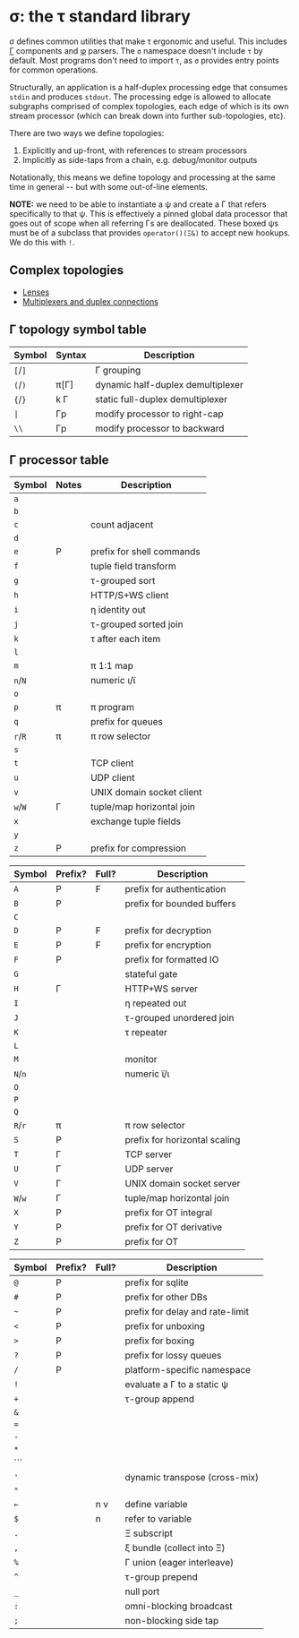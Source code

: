# σ: the τ standard library
σ defines common utilities that make τ ergonomic and useful. This includes [Γ](doc/Gamma.md) components and [φ](doc/phi.md) parsers. The `σ` namespace doesn't include `τ` by default. Most programs don't need to import `τ`, as `σ` provides entry points for common operations.

Structurally, an application is a half-duplex processing edge that consumes `stdin` and produces `stdout`. The processing edge is allowed to allocate subgraphs comprised of complex topologies, each edge of which is its own stream processor (which can break down into further sub-topologies, etc).

There are two ways we define topologies:

1. Explicitly and up-front, with references to stream processors
2. Implicitly as side-taps from a chain, e.g. debug/monitor outputs

Notationally, this means we define topology and processing at the same time in general -- but with some out-of-line elements.

**NOTE:** we need to be able to instantiate a ψ and create a Γ that refers specifically to that ψ. This is effectively a pinned global data processor that goes out of scope when all referring Γs are deallocated. These boxed ψs must be of a subclass that provides `operator()(Ξ&)` to accept new hookups. We do this with `!`.


## Complex topologies
+ [Lenses](sigma-lenses.md)
+ [Multiplexers and duplex connections](sigma-multiplex.md)


## Γ topology symbol table
| Symbol  | Syntax | Description                       |
|---------|--------|-----------------------------------|
| `[`/`]` |        | Γ grouping                        |
| `(`/`)` | π[Γ]   | dynamic half-duplex demultiplexer |
| `{`/`}` | k Γ    | static full-duplex demultiplexer  |
| `\|`    | Γp     | modify processor to right-cap     |
| `\\`    | Γp     | modify processor to backward      |


## Γ processor table
| Symbol  | Notes | Description               |
|---------|-------|---------------------------|
| `a`     |       |                           |
| `b`     |       |                           |
| `c`     |       | count adjacent            |
| `d`     |       |                           |
| `e`     | P     | prefix for shell commands |
| `f`     |       | tuple field transform     |
| `g`     |       | τ-grouped sort            |
| `h`     |       | HTTP/S+WS client          |
| `i`     |       | η identity out            |
| `j`     |       | τ-grouped sorted join     |
| `k`     |       | τ after each item         |
| `l`     |       |                           |
| `m`     |       | π 1:1 map                 |
| `n`/`N` |       | numeric ι/ϊ               |
| `o`     |       |                           |
| `p`     | π     | π program                 |
| `q`     |       | prefix for queues         |
| `r`/`R` | π     | π row selector            |
| `s`     |       |                           |
| `t`     |       | TCP client                |
| `u`     |       | UDP client                |
| `v`     |       | UNIX domain socket client |
| `w`/`W` | Γ     | tuple/map horizontal join |
| `x`     |       | exchange tuple fields     |
| `y`     |       |                           |
| `z`     | P     | prefix for compression    |

| Symbol  | Prefix? | Full? | Description                   |
|---------|---------|-------|-------------------------------|
| `A`     | P       | F     | prefix for authentication     |
| `B`     | P       |       | prefix for bounded buffers    |
| `C`     |         |       |                               |
| `D`     | P       | F     | prefix for decryption         |
| `E`     | P       | F     | prefix for encryption         |
| `F`     | P       |       | prefix for formatted IO       |
| `G`     |         |       | stateful gate                 |
| `H`     | Γ       |       | HTTP+WS server                |
| `I`     |         |       | η repeated out                |
| `J`     |         |       | τ-grouped unordered join      |
| `K`     |         |       | τ repeater                    |
| `L`     |         |       |                               |
| `M`     |         |       | monitor                       |
| `N`/`n` |         |       | numeric ϊ/ι                   |
| `O`     |         |       |                               |
| `P`     |         |       |                               |
| `Q`     |         |       |                               |
| `R`/`r` | π       |       | π row selector                |
| `S`     | P       |       | prefix for horizontal scaling |
| `T`     | Γ       |       | TCP server                    |
| `U`     | Γ       |       | UDP server                    |
| `V`     | Γ       |       | UNIX domain socket server     |
| `W`/`w` | Γ       |       | tuple/map horizontal join     |
| `X`     | P       |       | prefix for OT integral        |
| `Y`     | P       |       | prefix for OT derivative      |
| `Z`     | P       |       | prefix for OT                 |

| Symbol | Prefix? | Full? | Description                     |
|--------|---------|-------|---------------------------------|
| `@`    | P       |       | prefix for sqlite               |
| `#`    | P       |       | prefix for other DBs            |
| `~`    | P       |       | prefix for delay and rate-limit |
| `<`    | P       |       | prefix for unboxing             |
| `>`    | P       |       | prefix for boxing               |
| `?`    | P       |       | prefix for lossy queues         |
| `/`    | P       |       | platform-specific namespace     |
| `!`    |         |       | evaluate a Γ to a static ψ      |
| `+`    |         |       | τ-group append                  |
| `&`    |         |       |                                 |
| `=`    |         |       |                                 |
| `-`    |         |       |                                 |
| `*`    |         |       |                                 |
| `\``   |         |       |                                 |
| `'`    |         |       | dynamic transpose (cross-mix)   |
| `"`    |         |       |                                 |
| `←`    |         | n v   | define variable                 |
| `$`    |         | n     | refer to variable               |
| `.`    |         |       | Ξ subscript                     |
| `,`    |         |       | ξ bundle (collect into Ξ)       |
| `%`    |         |       | Γ union (eager interleave)      |
| `^`    |         |       | τ-group prepend                 |
| `_`    |         |       | null port                       |
| `:`    |         |       | omni-blocking broadcast         |
| `;`    |         |       | non-blocking side tap           |
